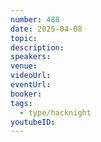 ```yaml
---
number: 488
date: 2025-04-08
topic: 
description: 
speakers: 
venue: 
videoUrl: 
eventUrl: 
booker: 
tags:
  - type/hacknight
youtubeID:
---
```

